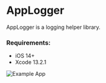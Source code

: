 # AppLogger
AppLogger is a logging helper library.

### Requirements:
* iOS 14+
* Xcode 13.2.1

![Example App](Documentation/example.gif)
